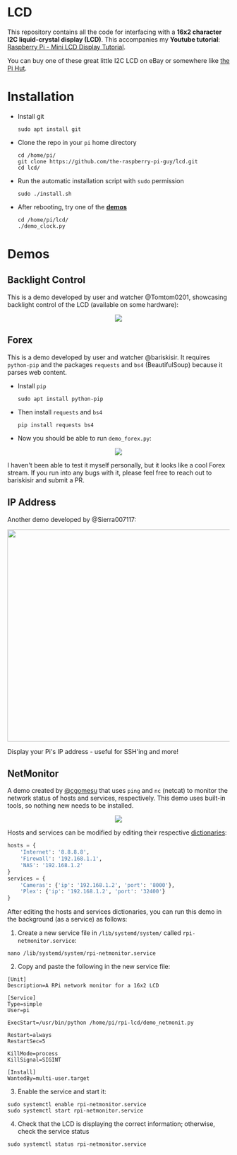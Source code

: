 # LCD
This repository contains all the code for interfacing with a **16x2 character I2C liquid-crystal display (LCD)**. This accompanies my **Youtube tutorial**: [Raspberry Pi - Mini LCD Display Tutorial](https://www.youtube.com/watch?v=fR5XhHYzUK0). 

You can buy one of these great little I2C LCD on eBay or somewhere like [the Pi Hut](https://thepihut.com/search?type=product&q=lcd).

# Installation
* Install git
  ``` 
  sudo apt install git
  ```

* Clone the repo in your `pi` home directory
  ``` 
  cd /home/pi/
  git clone https://github.com/the-raspberry-pi-guy/lcd.git
  cd lcd/
  ```

* Run the automatic installation script with `sudo` permission
  ``` 
  sudo ./install.sh
  ```

* After rebooting, try one of the [**demos**](#demos)
  ``` 
  cd /home/pi/lcd/
  ./demo_clock.py
  ```

# Demos
## Backlight Control
This is a demo developed by user and watcher @Tomtom0201, showcasing backlight control of the LCD (available on some hardware): 

<p align="center">
  <img src="imgs/demo_backlight.gif">
</p>

## Forex
This is a demo developed by user and watcher @bariskisir.  It requires `python-pip` and the packages `requests` and `bs4` (BeautifulSoup) because it parses web content.

* Install `pip`
  ```
  sudo apt install python-pip
  ```
* Then install `requests` and `bs4`
  ```
  pip install requests bs4
  ```
* Now you should be able to run `demo_forex.py`:

<p align="center">
  <img src="imgs/demo_forex.gif">
</p>

I haven't been able to test it myself personally, but it looks like a cool Forex stream. If you run into any bugs with it, please feel free to reach out to bariskisir and submit a PR.

## IP Address
Another demo developed by @Sierra007117:

<p align="center">
  <img src="imgs/demo_ip.jpg" width="640" height="480">
</p>

Display your Pi's IP address - useful for SSH'ing and more!


## NetMonitor
A demo created by [@cgomesu](https://github.com/cgomesu) that uses `ping` and `nc` (netcat) to monitor the network status of hosts and services, respectively.  This demo uses built-in tools, so nothing new needs to be installed.

<p align="center">
  <img src="imgs/demo_netmonitor.gif">
</p>

Hosts and services can be modified by editing their respective [dictionaries](https://docs.python.org/3/tutorial/datastructures.html#dictionaries):

```python
hosts = {
    'Internet': '8.8.8.8',
    'Firewall': '192.168.1.1',
    'NAS': '192.168.1.2'
}
services = {
    'Cameras': {'ip': '192.168.1.2', 'port': '8000'},
    'Plex': {'ip': '192.168.1.2', 'port': '32400'}
}
```

After editing the hosts and services dictionaries, you can run this demo in the background (as a service) as follows:
1. Create a new service file in `/lib/systemd/system/` called `rpi-netmonitor.service`:
```commandline
nano /lib/systemd/system/rpi-netmonitor.service
```
2. Copy and paste the following in the new service file:
```
[Unit]
Description=A RPi network monitor for a 16x2 LCD

[Service]
Type=simple
User=pi

ExecStart=/usr/bin/python /home/pi/rpi-lcd/demo_netmonit.py

Restart=always
RestartSec=5

KillMode=process
KillSignal=SIGINT

[Install]
WantedBy=multi-user.target
```
3. Enable the service and start it:
```commandline
sudo systemctl enable rpi-netmonitor.service
sudo systemctl start rpi-netmonitor.service
```
4. Check that the LCD is displaying the correct information; otherwise, check the service status
```commandline
sudo systemctl status rpi-netmonitor.service
```
